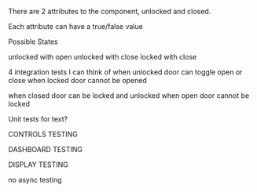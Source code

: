 There are 2 attributes to the component, unlocked and closed.

Each attribute can have a true/false value

Possible States

unlocked with open
unlocked with close
locked with close


4 integration tests I can think of
when unlocked door can toggle open or close
when locked door cannot be opened

when closed door can be locked and unlocked
when open door cannot be locked

Unit tests for text?

CONTROLS TESTING

DASHBOARD TESTING

DISPLAY TESTING

no async testing